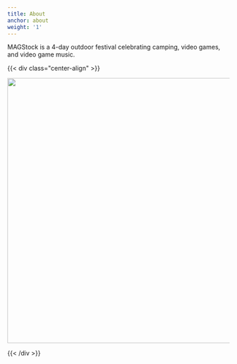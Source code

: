 ```yaml
---
title: About
anchor: about
weight: '1'
---
```

MAGStock is a 4-day outdoor festival celebrating camping, video games, and video game music.

{{< div class="center-align" >}}

<img src="https://magstock.org/img/uploads/magstock8.jpg" height="600">

{{< /div >}}

